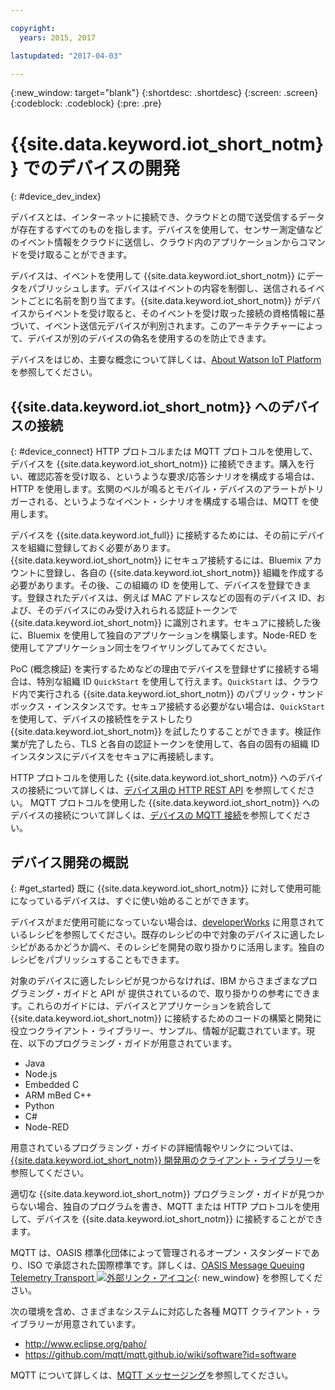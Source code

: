 ```yaml
---

copyright:
  years: 2015, 2017

lastupdated: "2017-04-03"

---
```


{:new_window: target="blank"}
{:shortdesc: .shortdesc}
{:screen: .screen}
{:codeblock: .codeblock}
{:pre: .pre}

# {{site.data.keyword.iot_short_notm}} でのデバイスの開発
{: #device_dev_index}

デバイスとは、インターネットに接続でき、クラウドとの間で送受信するデータが存在するすべてのものを指します。デバイスを使用して、センサー測定値などのイベント情報をクラウドに送信し、クラウド内のアプリケーションからコマンドを受け取ることができます。

デバイスは、イベントを使用して {{site.data.keyword.iot_short_notm}} にデータをパブリッシュします。デバイスはイベントの内容を制御し、送信されるイベントごとに名前を割り当てます。{{site.data.keyword.iot_short_notm}} がデバイスからイベントを受け取ると、そのイベントを受け取った接続の資格情報に基づいて、イベント送信元デバイスが判別されます。このアーキテクチャーによって、デバイスが別のデバイスの偽名を使用するのを防止できます。

デバイスをはじめ、主要な概念について詳しくは、[About Watson IoT Platform](https://console.ng.bluemix.net/docs/services/IoT/iotplatform_overview.html#watsoniotplatform_importantconcepts) を参照してください。


## {{site.data.keyword.iot_short_notm}} へのデバイスの接続
{: #device_connect}
HTTP プロトコルまたは MQTT プロトコルを使用して、デバイスを {{site.data.keyword.iot_short_notm}} に接続できます。購入を行い、確認応答を受け取る、というような要求/応答シナリオを構成する場合は、HTTP を使用します。玄関のベルが鳴るとモバイル・デバイスのアラートがトリガーされる、というようなイベント・シナリオを構成する場合は、MQTT を使用します。

デバイスを {{site.data.keyword.iot_full}} に接続するためには、その前にデバイスを組織に登録しておく必要があります。{{site.data.keyword.iot_short_notm}} にセキュア接続するには、Bluemix アカウントに登録し、各自の {{site.data.keyword.iot_short_notm}} 組織を作成する必要があります。その後、この組織の ID を使用して、デバイスを登録できます。登録されたデバイスは、例えば MAC アドレスなどの固有のデバイス ID、および、そのデバイスにのみ受け入れられる認証トークンで {{site.data.keyword.iot_short_notm}} に識別されます。セキュアに接続した後に、Bluemix を使用して独自のアプリケーションを構築します。Node-RED を使用してアプリケーション同士をワイヤリングしてみてください。

PoC (概念検証) を実行するためなどの理由でデバイスを登録せずに接続する場合は、特別な組織 ID `QuickStart` を使用して行えます。`QuickStart` は、クラウド内で実行される {{site.data.keyword.iot_short_notm}} のパブリック・サンドボックス・インスタンスです。セキュア接続する必要がない場合は、`QuickStart` を使用して、デバイスの接続性をテストしたり {{site.data.keyword.iot_short_notm}} を試したりすることができます。検証作業が完了したら、TLS と各自の認証トークンを使用して、各自の固有の組織 ID インスタンスにデバイスをセキュアに再接続します。

HTTP プロトコルを使用した {{site.data.keyword.iot_short_notm}} へのデバイスの接続について詳しくは、[デバイス用の HTTP REST API](https://console.ng.bluemix.net/docs/services/IoT/devices/api.html) を参照してください。
MQTT プロトコルを使用した {{site.data.keyword.iot_short_notm}} へのデバイスの接続について詳しくは、[デバイスの MQTT 接続](https://console.ng.bluemix.net/docs/services/IoT/devices/mqtt.html)を参照してください。


## デバイス開発の概説
{: #get_started}
既に {{site.data.keyword.iot_short_notm}} に対して使用可能になっているデバイスは、すぐに使い始めることができます。

デバイスがまだ使用可能になっていない場合は、[developerWorks](https://developer.ibm.com/recipes/) に用意されているレシピを参照してください。既存のレシピの中で対象のデバイスに適したレシピがあるかどうか調べ、そのレシピを開発の取り掛かりに活用します。独自のレシピをパブリッシュすることもできます。

対象のデバイスに適したレシピが見つからなければ、IBM からさまざまなプログラミング・ガイドと API が 提供されているので、取り掛かりの参考にできます。これらのガイドには、デバイスとアプリケーションを統合して {{site.data.keyword.iot_short_notm}} に接続するためのコードの構築と開発に役立つクライアント・ライブラリー、サンプル、情報が記載されています。現在、以下のプログラミング・ガイドが用意されています。

- Java
- Node.js
- Embedded C
- ARM mBed C++
- Python
- C#
- Node-RED

用意されているプログラミング・ガイドの詳細情報やリンクについては、[{{site.data.keyword.iot_short_notm}} 開発用のクライアント・ライブラリー](../iot_platform_client_lib.html)を参照してください。

適切な {{site.data.keyword.iot_short_notm}} プログラミング・ガイドが見つからない場合、独自のプログラムを書き、MQTT または HTTP プロトコルを使用して、デバイスを {{site.data.keyword.iot_short_notm}} に接続することができます。

MQTT は、OASIS 標準化団体によって管理されるオープン・スタンダードであり、ISO で承認された国際標準です。詳しくは、[OASIS Message Queuing Telemetry Transport ![外部リンク・アイコン](../../../icons/launch-glyph.svg "外部リンク・アイコン")](https://www.oasis-open.org/committees/tc_home.php?wg_abbrev=mqtt){: new_window} を参照してください。

次の環境を含め、さまざまなシステムに対応した各種 MQTT クライアント・ライブラリーが用意されています。
- http://www.eclipse.org/paho/
- https://github.com/mqtt/mqtt.github.io/wiki/software?id=software

MQTT について詳しくは、[MQTT メッセージング](https://console.ng.bluemix.net/docs/services/IoT/reference/mqtt/index.html?pos=3)を参照してください。
